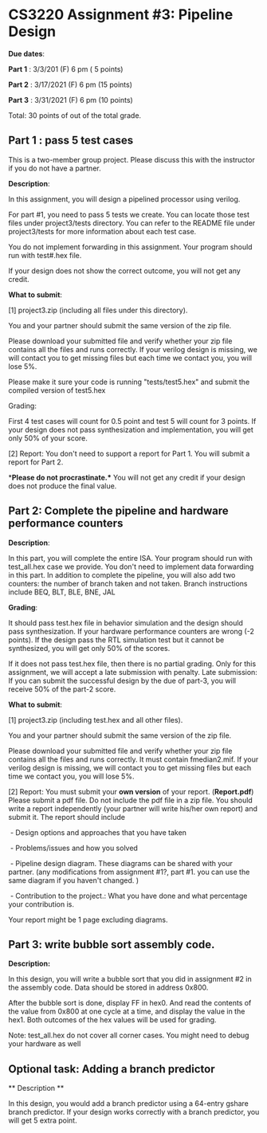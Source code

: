 # CS3220 Assignment #3: Pipeline Design 

**Due dates**: 

**Part 1**  : 3/3/201 (F) 6 pm  ( 5 points)

**Part 2** : 3/17/2021 (F) 6 pm  (15 points)

**Part 3** : 3/31/2021 (F) 6 pm  (10 points)

Total:  30 points of out of the total grade. 



## Part 1 : pass 5 test cases 

This is a two-member group project. Please discuss this with the instructor if you do not have a partner. 

**Description**:

In this assignment, you will design a pipelined processor using verilog. 

For part #1, you need to pass 5 tests we create. You can locate those test files under project3/tests directory. You can refer to the README file under project3/tests for more information about each test case. 

You do not implement forwarding in this assignment. Your program should run with test#.hex file.  

If your design does not show the correct outcome, you will not get any credit.

 

**What to submit**:

[1] project3.zip (including all files under this directory).

You and your partner should submit the same version of the zip file.

Please download your submitted file and verify whether your zip file contains all the files and runs correctly. If your verilog design is missing, we will contact you to get missing files but each time we contact you, you will lose 5%.

 

Please make it sure your code is running "tests/test5.hex" and submit the compiled version of test5.hex 

 Grading: 

 First 4 test cases will count for 0.5 point and test 5 will count for 3 points. 
 If your design does not pass synthesization and implementation, you will get only 50% of your score. 
 

[2] Report: You don't need to support a report for Part 1. You will submit a report for Part 2. 

 

***Please do not procrastinate.\*** You will not get any credit if your design does not produce the final value. 



## Part 2: Complete the pipeline and hardware performance counters 

**Description**: 

In this part, you will complete the entire ISA. Your program should run with test_all.hex case we provide. You don't need to implement data forwarding in this part.
In addition to complete the pipeline, you will also add two counters: the number of branch taken and not taken. 
Branch instructions include BEQ, BLT, BLE, BNE, JAL 




**Grading**:

It should pass test.hex file in behavior simulation and the design should pass synthesization. 
If your hardware performance counters are wrong (-2 points). 
If the design pass the RTL simulation test but it cannot be synthesized, you will get only 50% of the scores. 

If it does not pass test.hex file, then there is no partial grading. Only for this assignment, we will accept a late submission with penalty. 
Late submission: If you can submit the successful design  by the due of part-3, you will receive 50% of the part-2 score. 



 

**What to submit**:

[1] project3.zip (including test.hex and all other files).

You and your partner should submit the same version of the zip file.

Please download your submitted file and verify whether your zip file contains all the files and runs correctly. It must contain fmedian2.mif. If your verilog design is missing, we will contact you to get missing files but each time we contact you, you will lose 5%.

 

[2] Report: You must submit your **own version** of your report. (**Report.pdf**) Please submit a pdf file. Do not include the pdf file in a zip file. You should write a report independently (your partner will write his/her own report) and submit it. The report should include

​     \- Design options and approaches that you have taken

​     \- Problems/issues and how you solved

​     \- Pipeline design diagram. These diagrams can be shared with your partner. (any modifications from assignment #1?, part #1. you can use the same diagram if you haven't changed. ) 

​     \- Contribution to the project.: What you have done and what percentage your contribution is.

Your report might be 1 page excluding diagrams.



## Part 3:  write bubble sort assembly code. 


**Description:** 

In this design, you will write a bubble sort that you did in assignment #2 in the assembly code. 
Data should be stored in address 0x800. 

After the bubble sort is done, display FF in hex0. And read the contents of the value from 0x800 at one cycle at a time, and display the value in the hex1. Both outcomes of the hex values will be used for grading. 


Note: 
test_all.hex do not cover all corner cases. You might need to debug your hardware as well 

## Optional task: Adding a branch predictor 

** Description ** 

In this design, you would add a branch predictor using a 64-entry gshare branch predictor. 
If your design works correctly with a branch predictor, you will get 5 extra point.

